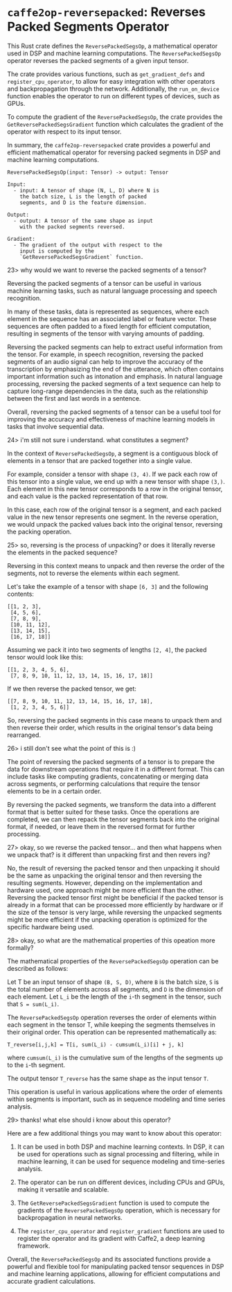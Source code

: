 # `caffe2op-reversepacked`: Reverses Packed Segments Operator

This Rust crate defines the `ReversePackedSegsOp`,
a mathematical operator used in DSP and machine
learning computations. The `ReversePackedSegsOp`
operator reverses the packed segments of a given
input tensor.

The crate provides various functions, such as
`get_gradient_defs` and `register_cpu_operator`,
to allow for easy integration with other operators
and backpropagation through the
network. Additionally, the `run_on_device`
function enables the operator to run on different
types of devices, such as GPUs.

To compute the gradient of the
`ReversePackedSegsOp`, the crate provides the
`GetReversePackedSegsGradient` function which
calculates the gradient of the operator with
respect to its input tensor.

In summary, the `caffe2op-reversepacked` crate
provides a powerful and efficient mathematical
operator for reversing packed segments in DSP and
machine learning computations.

```
ReversePackedSegsOp(input: Tensor) -> output: Tensor

Input:
  - input: A tensor of shape (N, L, D) where N is
    the batch size, L is the length of packed
    segments, and D is the feature dimension.

Output:
  - output: A tensor of the same shape as input
    with the packed segments reversed.

Gradient:
  - The gradient of the output with respect to the
    input is computed by the
    `GetReversePackedSegsGradient` function.

```

23> why would we want to reverse the packed
segments of a tensor?

Reversing the packed segments of a tensor can be
useful in various machine learning tasks, such as
natural language processing and speech
recognition.

In many of these tasks, data is represented as
sequences, where each element in the sequence has
an associated label or feature vector. These
sequences are often padded to a fixed length for
efficient computation, resulting in segments of
the tensor with varying amounts of padding.

Reversing the packed segments can help to extract
useful information from the tensor. For example,
in speech recognition, reversing the packed
segments of an audio signal can help to improve
the accuracy of the transcription by emphasizing
the end of the utterance, which often contains
important information such as intonation and
emphasis. In natural language processing,
reversing the packed segments of a text sequence
can help to capture long-range dependencies in the
data, such as the relationship between the first
and last words in a sentence.

Overall, reversing the packed segments of a tensor
can be a useful tool for improving the accuracy
and effectiveness of machine learning models in
tasks that involve sequential data.

24> i'm still not sure i understand.  what
constitutes a segment?

In the context of `ReversePackedSegsOp`, a segment
is a contiguous block of elements in a tensor that
are packed together into a single value.

For example, consider a tensor with shape `(3,
4)`. If we pack each row of this tensor into
a single value, we end up with a new tensor with
shape `(3,)`. Each element in this new tensor
corresponds to a row in the original tensor, and
each value is the packed representation of that
row.

In this case, each row of the original tensor is
a segment, and each packed value in the new tensor
represents one segment. In the reverse operation,
we would unpack the packed values back into the
original tensor, reversing the packing operation.

25> so, reversing is the process of unpacking? or
does it literally reverse the elements in the
packed sequence?

Reversing in this context means to unpack and then
reverse the order of the segments, not to reverse
the elements within each segment.

Let's take the example of a tensor with shape 
`[6, 3]` and the following contents:

```
[[1, 2, 3],
 [4, 5, 6],
 [7, 8, 9],
 [10, 11, 12],
 [13, 14, 15],
 [16, 17, 18]]
```
Assuming we pack it into two segments of lengths
`[2, 4]`, the packed tensor would look like this:

```
[[1, 2, 3, 4, 5, 6],
 [7, 8, 9, 10, 11, 12, 13, 14, 15, 16, 17, 18]]
```
If we then reverse the packed tensor, we get:

```
[[7, 8, 9, 10, 11, 12, 13, 14, 15, 16, 17, 18],
 [1, 2, 3, 4, 5, 6]]
```
So, reversing the packed segments in this case
means to unpack them and then reverse their order,
which results in the original tensor's data being
rearranged.

26> i still don't see what the point of this is :)

The point of reversing the packed segments of
a tensor is to prepare the data for downstream
operations that require it in a different
format. This can include tasks like computing
gradients, concatenating or merging data across
segments, or performing calculations that require
the tensor elements to be in a certain order.

By reversing the packed segments, we transform the
data into a different format that is better suited
for these tasks. Once the operations are
completed, we can then repack the tensor segments
back into the original format, if needed, or leave
them in the reversed format for further
processing.

27> okay, so we reverse the packed tensor... and
then what happens when we unpack that? is it
different than unpacking first and then revers
ing?

No, the result of reversing the packed tensor and
then unpacking it should be the same as unpacking
the original tensor and then reversing the
resulting segments. However, depending on the
implementation and hardware used, one approach
might be more efficient than the other. Reversing
the packed tensor first might be beneficial if the
packed tensor is already in a format that can be
processed more efficiently by hardware or if the
size of the tensor is very large, while reversing
the unpacked segments might be more efficient if
the unpacking operation is optimized for the
specific hardware being used.

28> okay, so what are the mathematical properties
of this opeation more formally?

The mathematical properties of the
`ReversePackedSegsOp` operation can be described
as follows:

Let T be an input tensor of shape `(B, S, D)`,
where `B` is the batch size, `S` is the total
number of elements across all segments, and `D` is
the dimension of each element. Let `L_i` be the
length of the `i`-th segment in the tensor, such
that `S = sum(L_i)`.

The `ReversePackedSegsOp` operation reverses the
order of elements within each segment in the
tensor T, while keeping the segments themselves in
their original order. This operation can be
represented mathematically as:

```
T_reverse[i,j,k] = T[i, sum(L_i) - cumsum(L_i)[i] + j, k]
```

where `cumsum(L_i)` is the cumulative sum of the
lengths of the segments up to the `i`-th segment.

The output tensor `T_reverse` has the same shape
as the input tensor `T`.

This operation is useful in various applications
where the order of elements within segments is
important, such as in sequence modeling and time
series analysis.

29> thanks! what else should i know about this
operator?

Here are a few additional things you may want to
know about this operator:

1. It can be used in both DSP and machine learning
   contexts. In DSP, it can be used for operations
   such as signal processing and filtering, while
   in machine learning, it can be used for
   sequence modeling and time-series analysis.

2. The operator can be run on different devices,
   including CPUs and GPUs, making it versatile
   and scalable.

3. The `GetReversePackedSegsGradient` function is
   used to compute the gradients of the
   `ReversePackedSegsOp` operation, which is
   necessary for backpropagation in neural
   networks.

4. The `register_cpu_operator` and
   `register_gradient` functions are used to
   register the operator and its gradient with
   Caffe2, a deep learning framework.

Overall, the `ReversePackedSegsOp` and its
associated functions provide a powerful and
flexible tool for manipulating packed tensor
sequences in DSP and machine learning
applications, allowing for efficient computations
and accurate gradient calculations.
